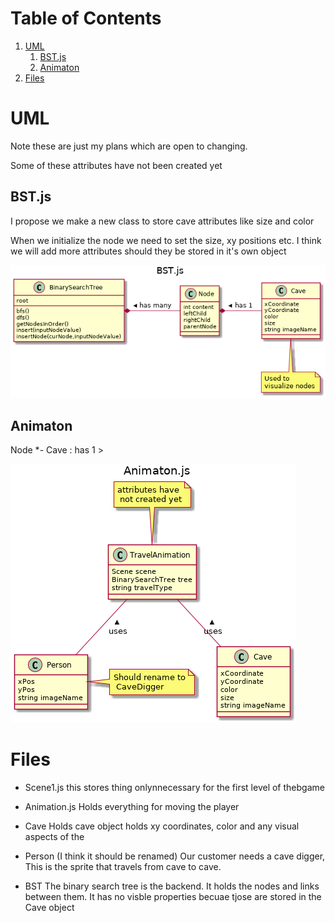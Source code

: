 
# Table of Contents

1.  [UML](#org6b28882)
    1.  [BST.js](#org3b3c501)
    2.  [Animaton](#org6f69415)
2.  [Files](#orge1703a5)


<a id="org6b28882"></a>

# UML

Note these are just my plans which are open to changing.

Some of these attributes have not been created yet


<a id="org3b3c501"></a>

## BST.js

I propose we make a new class to store cave attributes like size and color

 When we initialize the node we need to set the size, xy positions etc. I
think we will add more attributes should they be stored in it's own object

![img](BST.png)


<a id="org6f69415"></a>

## Animaton

Node \*- Cave : has 1 >

![img](Animation.png)


<a id="orge1703a5"></a>

# Files

-   Scene1.js
    this stores thing onlynnecessary for the first level of thebgame
-   Animation.js
    Holds everything for moving the player

-   Cave
    Holds cave object holds xy coordinates, color and any visual aspects of the
-   Person
    (I think it should be renamed)
     Our customer needs a cave digger,  This is the sprite that travels from cave to cave.

-   BST
    The binary search tree is the backend. It holds the nodes and links between them.
    It has no visble properties becuae tjose are stored in the Cave object

